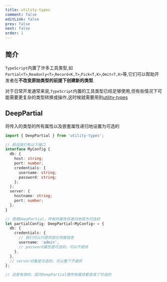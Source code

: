 ```yaml
---
title: utility-types
comment: false
editLink: false
prev: false
next: false
order: 1
---
```


## 简介

`TypeScript`内置了许多工具类型,如`Partial<T>`,`Readonly<T>`,`Record<K,T>`,`Pick<T,K>`,`Omit<T,K>`等,它们可以帮助开发者在**不改变原始类型的前提下创建新的类型**.

对于日常开发通常来说,`TypeScript`内置的工具类型已经足够使用,但有些情况下可能需要更复杂的类型转换或操作,这时候就需要用到[utility-types](https://www.npmjs.com/package/utility-types)


## DeepPartial

将传入的类型的所有属性以及嵌套属性递归地设置为可选的

```ts
import { DeepPartial } from 'utility-types';

// 假设我们有以下接口
interface MyConfig {
  db: {
    host: string;
    port: number;
    credentials: {
      username: string;
      password: string;
    };
  };
  server: {
    hostname: string;
    port: number;
  };
}

// 使用DeepPartial，所有的属性将递归地变为可选的
let partialConfig: DeepPartial<MyConfig> = {
  db: {
    credentials: {
      // 我们可以只提供部分凭据信息
      username: 'admin',
      // password属性是可选的，可以不提供
    },
  },
  // server对象是可选的，可以整个不提供
};

// 这是有效的，因为DeepPartial使所有属性都变成了可选的
```
